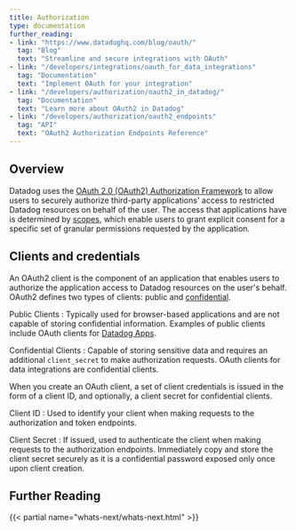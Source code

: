 ```yaml
---
title: Authorization
type: documentation
further_reading:
- link: "https://www.datadoghq.com/blog/oauth/"
  tag: "Blog"
  text: "Streamline and secure integrations with OAuth"
- link: "/developers/integrations/oauth_for_data_integrations"
  tag: "Documentation"
  text: "Implement OAuth for your integration"
- link: "/developers/authorization/oauth2_in_datadog/"
  tag: "Documentation"
  text: "Learn more about OAuth2 in Datadog"
- link: "/developers/authorization/oauth2_endpoints"
  tag: "API"
  text: "OAuth2 Authorization Endpoints Reference"
---
```


## Overview

Datadog uses the [OAuth 2.0 (OAuth2) Authorization Framework][1] to allow users to securely authorize third-party applications' access to restricted Datadog resources on behalf of the user. The access that applications have is determined by [scopes][2], which enable users to grant explicit consent for a specific set of granular permissions requested by the application. 

## Clients and credentials

An OAuth2 client is the component of an application that enables users to authorize the application access to Datadog resources on the user's behalf. OAuth2 defines two types of clients: public and [confidential][3]. 

Public Clients
: Typically used for browser-based applications and are not capable of storing confidential information. Examples of public clients include OAuth clients for [Datadog Apps][4]. 

Confidential Clients
: Capable of storing sensitive data and requires an additional `client_secret` to make authorization requests. OAuth clients for data integrations are confidential clients. 

When you create an OAuth client, a set of client credentials is issued in the form of a client ID, and optionally, a client secret for confidential clients. 

Client ID 
: Used to identify your client when making requests to the authorization and token endpoints. 

Client Secret 
: If issued, used to authenticate the client when making requests to the authorization endpoints. Immediately copy and store the client secret securely as it is a confidential password exposed only once upon client creation. 

## Further Reading

{{< partial name="whats-next/whats-next.html" >}}

[1]: https://datatracker.ietf.org/doc/html/rfc6749
[2]: https://docs.datadoghq.com/api/latest/scopes/
[3]: https://datatracker.ietf.org/doc/html/rfc6749#section-3.2.1
[4]: https://docs.datadoghq.com/developers/datadog_apps/#oauth-api-access

